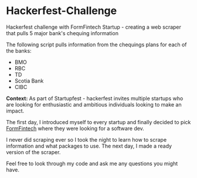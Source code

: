 # Hackerfest-Challenge
Hackerfest challenge with FormFintech Startup - creating a web scraper that pulls 5 major bank's chequing information

The following script pulls information from the chequings plans for each of the banks: 

- BMO
- RBC
- TD
- Scotia Bank
- CIBC

<strong>Context:</strong>
As part of Startupfest - hackerfest invites multiple startups who are looking for enthusiastic and ambitious individuals looking to make an impact. 

The first day, I introduced myself to every startup and finally decided to pick <a href="https://www.formfintech.com/">FormFintech</a> where they were looking for a software dev.

I never did scraping ever so I took the night to learn how to scrape information and what packages to use.
The next day, I made a ready version of the scraper.

Feel free to look through my code and ask me any questions you might have. 

